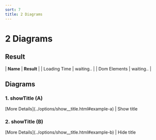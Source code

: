 ```yaml
---
sort: 7
title: 2 Diagrams
---
```


# 2 Diagrams

## Result

| **Name** | **Result** |
| Loading Time | <insert id='statosioLoadingTime'>waiting..</insert> |
| Dom Elements | <insert id='statosioDomElements'>waiting..</insert> |

## Diagrams

### 1. showTitle (A)

<div id="example-1">
	<script>
		d3.statosio(file,"name",["mobile"],{"showTitle":true,"viewDomId":"example-1"})
	</script>
</div>
[More Details](../options/show__title.html#example-a) | Show title

### 2. showTitle (B)

<div id="example-2">
	<script>
		d3.statosio(file,"name",["mobile"],{"showTitle":false,"viewDomId":"example-2"})
	</script>
</div>
[More Details](../options/show__title.html#example-b) | Hide title

